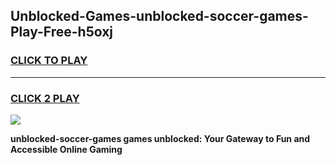 
## Unblocked-Games-unblocked-soccer-games-Play-Free-h5oxj
<h3>
<a href="https://premium76.site?title=unblocked-soccer-games&ref=12A">CLICK TO PLAY</a></h3>
<hr>

<h3>
<a href="https://premium76.site?title=unblocked-soccer-games&ref=12A">CLICK 2 PLAY</a>
  
</h3>

<a href="https://premium76.site?title=unblocked-soccer-games&ref=12A"><img src="https://clearcache.store/games.png"></a>


**unblocked-soccer-games games unblocked: Your Gateway to Fun and Accessible Online Gaming**
